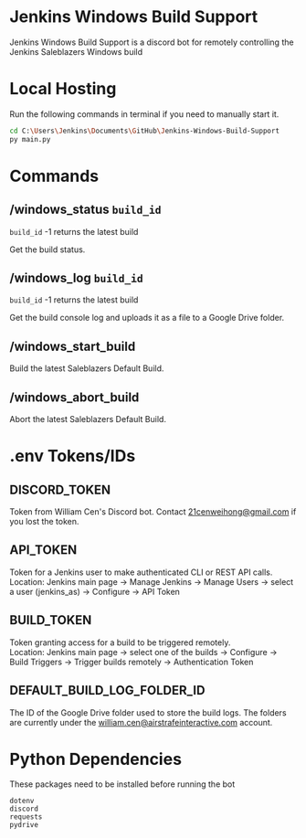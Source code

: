 
# Jenkins Windows Build Support
Jenkins Windows Build Support is a discord bot for remotely controlling the Jenkins Saleblazers Windows build

# Local Hosting
Run the following commands in terminal if you need to manually start it.
```bash
cd C:\Users\Jenkins\Documents\GitHub\Jenkins-Windows-Build-Support
py main.py 
```

# Commands
## /windows_status ```build_id```
```build_id``` -1 returns the latest build

Get the build status.

## /windows_log ```build_id```
```build_id``` -1 returns the latest build

Get the build console log and uploads it as a file to a Google Drive folder.

## /windows_start_build
Build the latest Saleblazers Default Build.

## /windows_abort_build
Abort the latest Saleblazers Default Build.


# .env Tokens/IDs
## DISCORD_TOKEN
Token from William Cen's Discord bot. Contact 21cenweihong@gmail.com if you lost the token.

## API_TOKEN
Token for a Jenkins user to make authenticated CLI or REST API calls. <br/>
Location: Jenkins main page -> Manage Jenkins -> Manage Users -> select a user (jenkins_as) -> Configure -> API Token

## BUILD_TOKEN
Token granting access for a build to be triggered remotely. <br/>
Location: Jenkins main page -> select one of the builds -> Configure -> Build Triggers -> Trigger builds remotely -> Authentication Token

## DEFAULT_BUILD_LOG_FOLDER_ID
The ID of the Google Drive folder used to store the build logs. The folders are currently under the william.cen@airstrafeinteractive.com account.


# Python Dependencies
These packages need to be installed before running the bot
```
dotenv
discord
requests
pydrive
```
